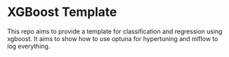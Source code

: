 # XGBoost Template

This repo aims to provide a template for classification and regression using xgboost. It aims to show how to use optuna for hypertuning and mlflow to log everything. 



